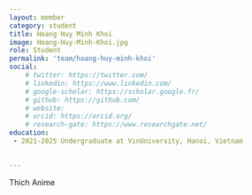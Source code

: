 ```yaml
---
layout: member
category: student
title: Hoang Huy Minh Khoi
image: Hoang-Huy-Minh-Khoi.jpg
role: Student
permalink: 'team/hoang-huy-minh-khoi'
social:
    # twitter: https://twitter.com/
    # linkedin: https://www.linkedin.com/
    # google-scholar: https://scholar.google.fr/
    # github: https://github.com/
    # website:
    # orcid: https://orcid.org/
    # research-gate: https://www.researchgate.net/
education:
 - 2021-2025 Undergraduate at VinUniversity, Hanoi, Vietnam
 

---
```


Thich Anime
